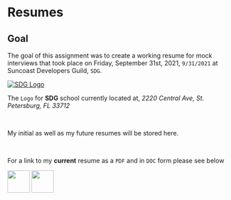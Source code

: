 # Resumes

## Goal

The goal of this assignment was to create a working resume for mock interviews that took place on Friday, September 31st, 2021, `9/31/2021` at Suncoast Developers Guild, `SDG`.

<a alt="SDG Logo" href="https://suncoast.io"><img alt="SDG Logo" src="https://suncoast.io/brand/banner.svg"/></a>

The `Logo` for **SDG** school currently located at, _2220 Central Ave, St. Petersburg, FL 33712_

<br />

My initial as well as my future resumes will be stored here.

<br />

For a link to my **current** resume as a `PDF` and in `DOC` form please see below

<a href="https://github.com/Domanator13/Resumes/raw/trunk/DOM%20RESUME%20v3.pdf"><img src="https://cdn-icons-png.flaticon.com/512/337/337946.png" width="50"/></a>
<a href="https://github.com/Domanator13/Resumes/raw/trunk/DOM%20RESUME%20v3.docx"><img src="https://cdn-icons-png.flaticon.com/512/337/337932.png" width="50"/></a>
